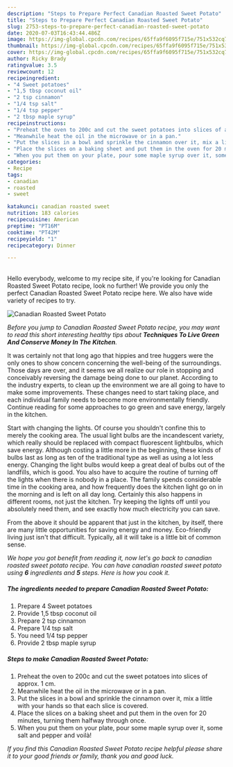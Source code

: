 ```yaml
---
description: "Steps to Prepare Perfect Canadian Roasted Sweet Potato"
title: "Steps to Prepare Perfect Canadian Roasted Sweet Potato"
slug: 2753-steps-to-prepare-perfect-canadian-roasted-sweet-potato
date: 2020-07-03T16:43:44.486Z
image: https://img-global.cpcdn.com/recipes/65ffa9f6095f715e/751x532cq70/canadian-roasted-sweet-potato-recipe-main-photo.jpg
thumbnail: https://img-global.cpcdn.com/recipes/65ffa9f6095f715e/751x532cq70/canadian-roasted-sweet-potato-recipe-main-photo.jpg
cover: https://img-global.cpcdn.com/recipes/65ffa9f6095f715e/751x532cq70/canadian-roasted-sweet-potato-recipe-main-photo.jpg
author: Ricky Brady
ratingvalue: 3.5
reviewcount: 12
recipeingredient:
- "4 Sweet potatoes"
- "1,5 tbsp coconut oil"
- "2 tsp cinnamon"
- "1/4 tsp salt"
- "1/4 tsp pepper"
- "2 tbsp maple syrup"
recipeinstructions:
- "Preheat the oven to 200c and cut the sweet potatoes into slices of approx. 1 cm."
- "Meanwhile heat the oil in the microwave or in a pan."
- "Put the slices in a bowl and sprinkle the cinnamon over it, mix a little with your hands so that each slice is covered."
- "Place the slices on a baking sheet and put them in the oven for 20 minutes, turning them halfway through once."
- "When you put them on your plate, pour some maple syrup over it, some salt and pepper and voilà!"
categories:
- Recipe
tags:
- canadian
- roasted
- sweet

katakunci: canadian roasted sweet 
nutrition: 183 calories
recipecuisine: American
preptime: "PT16M"
cooktime: "PT42M"
recipeyield: "1"
recipecategory: Dinner

---
```

<br>
Hello everybody, welcome to my recipe site, if you're looking for Canadian Roasted Sweet Potato recipe, look no further! We provide you only the perfect Canadian Roasted Sweet Potato recipe here. We also have wide variety of recipes to try.
<br>


![Canadian Roasted Sweet Potato](https://img-global.cpcdn.com/recipes/65ffa9f6095f715e/751x532cq70/canadian-roasted-sweet-potato-recipe-main-photo.jpg)

<i>Before you jump to Canadian Roasted Sweet Potato recipe, you may want to read this short interesting healthy tips about 
<strong>Techniques To Live Green And Conserve Money In The Kitchen</strong>.</i>
</br>

It was certainly not that long ago that hippies and tree huggers were the only ones to show concern concerning the well-being of the surroundings. Those days are over, and it seems we all realize our role in stopping and conceivably reversing the damage being done to our planet. According to the industry experts, to clean up the environment we are all going to have to make some improvements. These changes need to start taking place, and each individual family needs to become more environmentally friendly. Continue reading for some approaches to go green and save energy, largely in the kitchen.

Start with changing the lights. Of course you shouldn't confine this to merely the cooking area. The usual light bulbs are the incandescent variety, which really should be replaced with compact fluorescent lightbulbs, which save energy. Although costing a little more in the beginning, these kinds of bulbs last as long as ten of the traditional type as well as using a lot less energy. Changing the light bulbs would keep a great deal of bulbs out of the landfills, which is good. You also have to acquire the routine of turning off the lights when there is nobody in a place. The family spends considerable time in the cooking area, and how frequently does the kitchen light go on in the morning and is left on all day long. Certainly this also happens in different rooms, not just the kitchen. Try keeping the lights off until you absolutely need them, and see exactly how much electricity you can save.

From the above it should be apparent that just in the kitchen, by itself, there are many little opportunities for saving energy and money. Eco-friendly living just isn't that difficult. Typically, all it will take is a little bit of common sense.


<i>We hope you got benefit from reading it, now let's go back to canadian roasted sweet potato recipe. You can have canadian roasted sweet potato using <strong>6</strong> ingredients and <strong>5</strong> steps. Here is how you cook it.
</i>

##### The ingredients needed to prepare Canadian Roasted Sweet Potato:

1. Prepare 4 Sweet potatoes
1. Provide 1,5 tbsp coconut oil
1. Prepare 2 tsp cinnamon
1. Prepare 1/4 tsp salt
1. You need 1/4 tsp pepper
1. Provide 2 tbsp maple syrup


##### Steps to make Canadian Roasted Sweet Potato:

1. Preheat the oven to 200c and cut the sweet potatoes into slices of approx. 1 cm.
1. Meanwhile heat the oil in the microwave or in a pan.
1. Put the slices in a bowl and sprinkle the cinnamon over it, mix a little with your hands so that each slice is covered.
1. Place the slices on a baking sheet and put them in the oven for 20 minutes, turning them halfway through once.
1. When you put them on your plate, pour some maple syrup over it, some salt and pepper and voilà!


<i>If you find this Canadian Roasted Sweet Potato recipe helpful please share it to your good friends or family, thank you and good luck.</i>
